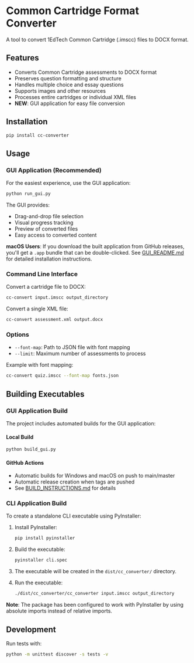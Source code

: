 # Common Cartridge Format Converter

A tool to convert 1EdTech Common Cartridge (.imscc) files to DOCX format.

## Features

- Converts Common Cartridge assessments to DOCX format
- Preserves question formatting and structure
- Handles multiple choice and essay questions
- Supports images and other resources
- Processes entire cartridges or individual XML files
- **NEW**: GUI application for easy file conversion

## Installation

```bash
pip install cc-converter
```

## Usage

### GUI Application (Recommended)

For the easiest experience, use the GUI application:

```bash
python run_gui.py
```

The GUI provides:
- Drag-and-drop file selection
- Visual progress tracking
- Preview of converted files
- Easy access to converted content

**macOS Users**: If you download the built application from GitHub releases, you'll get a `.app` bundle that can be double-clicked. See [GUI_README.md](GUI_README.md) for detailed installation instructions.

### Command Line Interface

Convert a cartridge file to DOCX:

```bash
cc-convert input.imscc output_directory
```

Convert a single XML file:

```bash
cc-convert assessment.xml output.docx
```

### Options

- `--font-map`: Path to JSON file with font mapping
- `--limit`: Maximum number of assessments to process

Example with font mapping:

```bash
cc-convert quiz.imscc --font-map fonts.json
```

## Building Executables

### GUI Application Build

The project includes automated builds for the GUI application:

#### Local Build
```bash
python build_gui.py
```

#### GitHub Actions
- Automatic builds for Windows and macOS on push to main/master
- Automatic release creation when tags are pushed
- See [BUILD_INSTRUCTIONS.md](BUILD_INSTRUCTIONS.md) for details

### CLI Application Build

To create a standalone CLI executable using PyInstaller:

1. Install PyInstaller:
   ```bash
   pip install pyinstaller
   ```

2. Build the executable:
   ```bash
   pyinstaller cli.spec
   ```

3. The executable will be created in the `dist/cc_converter/` directory.

4. Run the executable:
   ```bash
   ./dist/cc_converter/cc_converter input.imscc output_directory
   ```

**Note**: The package has been configured to work with PyInstaller by using absolute imports instead of relative imports.

## Development

Run tests with:

```bash
python -m unittest discover -s tests -v
```
